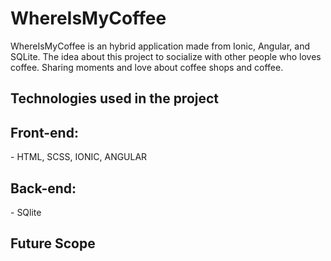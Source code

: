 # WhereIsMyCoffee

WhereIsMyCoffee is an hybrid application made from Ionic, Angular, and SQLite. The idea about this project to socialize with other people who loves coffee. Sharing moments and love about coffee shops and coffee. 


## Technologies used in the project

<h2>Front-end:</h2>
- HTML, SCSS, IONIC, ANGULAR 

<h2>Back-end:</h2>
- SQlite


## Future Scope


